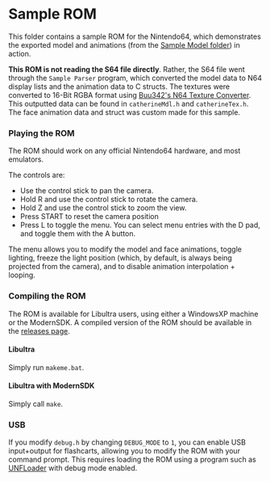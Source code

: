 # Sample ROM

This folder contains a sample ROM for the Nintendo64, which demonstrates the exported model and animations (from the [Sample Model folder](../Sample%20Model)) in action. 

**This ROM is not reading the S64 file directly**. Rather, the S64 file went through the `Sample Parser` program, which converted the model data to N64 display lists and the animation data to C structs. The textures were converted to 16-Bit RGBA format using [Buu342's N64 Texture Converter](https://github.com/buu342/GML-N64TextureConverter). This outputted data can be found in `catherineMdl.h` and `catherineTex.h`. The face animation data and struct was custom made for this sample.


### Playing the ROM
The ROM should work on any official Nintendo64 hardware, and most emulators. 

The controls are:
* Use the control stick to pan the camera.
* Hold R and use the control stick to rotate the camera.
* Hold Z and use the control stick to zoom the view.
* Press START to reset the camera position
* Press L to toggle the menu. You can select menu entries with the D pad, and toggle them with the A button.

The menu allows you to modify the model and face animations, toggle lighting, freeze the light position (which, by default, is always being projected from the camera), and to disable animation interpolation + looping.


### Compiling the ROM
The ROM is available for Libultra users, using either a WindowsXP machine or the ModernSDK. A compiled version of the ROM should be available in the [releases page](../../../releases).

#### Libultra

Simply run `makeme.bat`. 

#### Libultra with ModernSDK

Simply call `make`.

### USB
If you modify `debug.h` by changing `DEBUG_MODE` to `1`, you can enable USB input+output for flashcarts, allowing you to modify the ROM with your command prompt. This requires loading the ROM using a program such as [UNFLoader](https://github.com/buu342/N64-UNFLoader) with debug mode enabled.
